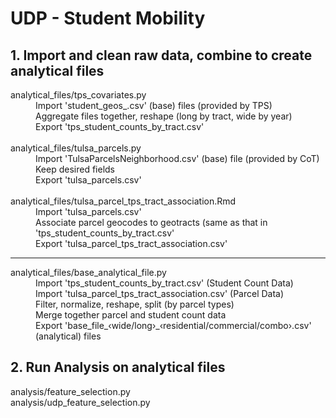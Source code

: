 # UDP - Student Mobility
## 1. Import and clean raw data, combine to create analytical files
<dl>
  <dt>analytical_files/tps_covariates.py </dt>
  <dd>Import 'student_geos_<year>.csv' (base) files (provided by TPS)</dd>
  <dd>Aggregate files together, reshape (long by tract, wide by year)</dd>
  <dd>Export 'tps_student_counts_by_tract.csv'</dd>
  <br />
  <dt>analytical_files/tulsa_parcels.py </dt>
  <dd>Import 'TulsaParcelsNeighborhood.csv' (base) file (provided by CoT)</dd>
  <dd>Keep desired fields</dd>
  <dd>Export 'tulsa_parcels.csv'</dd>
  <br />
  <dt>analytical_files/tulsa_parcel_tps_tract_association.Rmd </dt>
  <dd>Import 'tulsa_parcels.csv'</dd>
  <dd>Associate parcel geocodes to geotracts (same as that in 'tps_student_counts_by_tract.csv'</dd>
  <dd>Export 'tulsa_parcel_tps_tract_association.csv'</dd>
  <hr />
  <dt>analytical_files/base_analytical_file.py</dt>
  <dd>Import 'tps_student_counts_by_tract.csv' (Student Count Data)</dd>
  <dd>Import 'tulsa_parcel_tps_tract_association.csv' (Parcel Data)</dd>
  <dd>Filter, normalize, reshape, split (by parcel types)</dd>
  <dd>Merge together parcel and student count data</dd>
  <dd>Export 'base_file_&lsaquo;wide/long&rsaquo;_&lsaquo;residential/commercial/combo&rsaquo;.csv' (analytical) files</dd>
</dl>

## 2. Run Analysis on analytical files
<dl>
  <dt>analysis/feature_selection.py</dt>
  <dt>analysis/udp_feature_selection.py</dt>
</dl>
  
